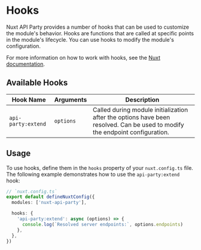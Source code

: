 # Hooks

Nuxt API Party provides a number of hooks that can be used to customize the module's behavior. Hooks are functions that are called at specific points in the module's lifecycle. You can use hooks to modify the module's configuration.

For more information on how to work with hooks, see the [Nuxt documentation](https://nuxt.com/docs/guide/going-further/hooks).

## Available Hooks

| Hook Name  | Arguments | Description |
| ---------- | --------- | ----------- |
| `api-party:extend` | `options` | Called during module initialization after the options have been resolved. Can be used to modify the endpoint configuration. |

## Usage

To use hooks, define them in the `hooks` property of your `nuxt.config.ts` file. The following example demonstrates how to use the `api-party:extend` hook:

```ts
// `nuxt.config.ts`
export default defineNuxtConfig({
  modules: ['nuxt-api-party'],

  hooks: {
    'api-party:extend': async (options) => {
      console.log(`Resolved server endpoints:`, options.endpoints)
    },
  },
})
```
